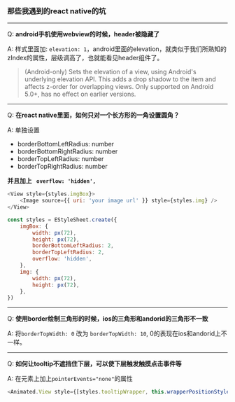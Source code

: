 ### 那些我遇到的react native的坑
---
Q: **android手机使用webview的时候，header被隐藏了**

A: 样式里面加: `elevation: 1`，android里面的elevation，就类似于我们所熟知的zIndex的属性，层级调高了，也就能看见header组件了。

>(Android-only) Sets the elevation of a view, using Android's underlying elevation API. This adds a drop shadow to the item and affects z-order for overlapping views. Only supported on Android 5.0+, has no effect on earlier versions.
---
Q: **在react native里面，如何只对一个长方形的一角设置圆角？**

A: 单独设置
- borderBottomLeftRadius: number
- borderBottomRightRadius: number
- borderTopLeftRadius: number
- borderTopRightRadius: number

**并且加上 ` overflow: 'hidden',`**

``` javascript
<View style={styles.imgBox}>
    <Image source={{ uri: 'your image url' }} style={styles.img} />
</View>
```
``` javascript
const styles = EStyleSheet.create({
    imgBox: {
        width: px(72),
        height: px(72),
        borderBottomLeftRadius: 2,
        borderTopLeftRadius: 2,
        overflow: 'hidden',
    },
    img: {
        width: px(72),
        height: px(72),
    },
})
```
---
Q: **使用border绘制三角形的时候，ios的三角形和andorid的三角形不一致**

A: 将`borderTopWidth: 0` 改为 `borderTopWidth: 10`, 0的表现在ios和andorid上不一样。

---
Q: **如何让tooltip不遮挡住下层，可以使下层触发触摸点击事件等**

A: 在元素上加上`pointerEvents="none"`的属性
```javascript
<Animated.View style={[styles.tooltipWrapper, this.wrapperPositionStyle(), animateTextTip]} pointerEvents="none">
```